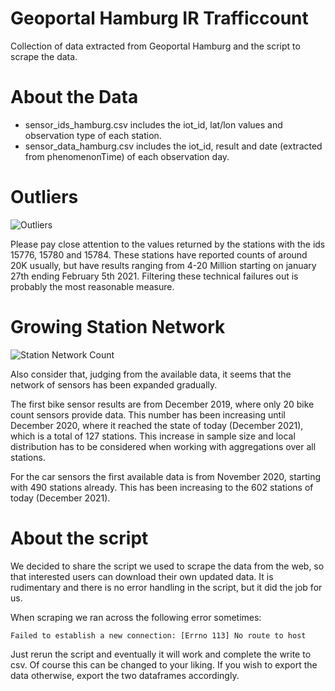 # Geoportal Hamburg IR Trafficcount
Collection of data extracted from Geoportal Hamburg and the script to scrape the data.

# About the Data

- sensor_ids_hamburg.csv includes the iot_id, lat/lon values and observation type of each station.
- sensor_data_hamburg.csv includes the iot_id, result and date (extracted from phenomenonTime) of each observation day.

# Outliers
![Outliers](https://i.ibb.co/V9qFSb6/outliers.png)

Please pay close attention to the values returned by the stations with the ids 15776, 15780 and 15784. These stations have reported counts of around 20K usually, but have results ranging from 4-20 Million starting on january 27th ending February 5th 2021. Filtering these technical failures out is probably the most reasonable measure.

# Growing Station Network
![Station Network Count](https://i.ibb.co/zFtqF2r/Stationcount.png)

Also consider that, judging from the available data, it seems that the network of sensors has been expanded gradually.

The first bike sensor results are from December 2019, where only 20 bike count sensors provide data. This number has been increasing until December 2020, where it reached the state of today (December 2021), which is a total of 127 stations. This increase in sample size and local distribution has to be considered when working with aggregations over all stations.

For the car sensors the first available data is from November 2020, starting with 490 stations already. This has been increasing to the 602 stations of today (December 2021).

# About the script

We decided to share the script we used to scrape the data from the web, so that interested users can download their own updated data. It is rudimentary and there is no error handling in the script, but it did the job for us.

When scraping we ran across the following error sometimes: 
```
Failed to establish a new connection: [Errno 113] No route to host
```
Just rerun the script and eventually it will work and complete the write to csv. Of course this can be changed to your liking. If you wish to export the data otherwise, export the two dataframes accordingly.


